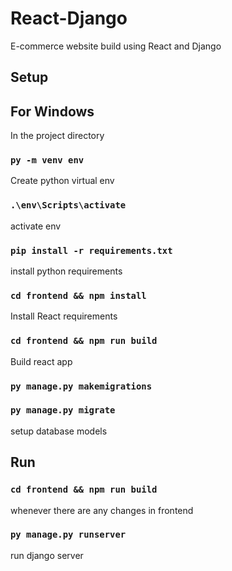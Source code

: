 # React-Django

E-commerce website build using React and Django

## Setup

## For Windows

In the project directory

### `py -m venv env`

Create python virtual env

### `.\env\Scripts\activate`

activate env

### `pip install -r requirements.txt`

install python requirements

### `cd frontend && npm install`

Install React requirements

### `cd frontend && npm run build`

Build react app

### `py manage.py makemigrations`

### `py manage.py migrate`

setup database models

## Run

### `cd frontend && npm run build`

whenever there are any changes in frontend

### `py manage.py runserver`

run django server
